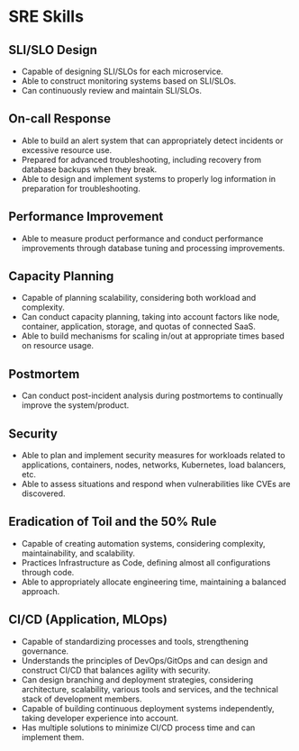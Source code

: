 # SRE Skills

## SLI/SLO Design

- Capable of designing SLI/SLOs for each microservice.
- Able to construct monitoring systems based on SLI/SLOs.
- Can continuously review and maintain SLI/SLOs.

## On-call Response

- Able to build an alert system that can appropriately detect incidents or excessive resource use.
- Prepared for advanced troubleshooting, including recovery from database backups when they break.
- Able to design and implement systems to properly log information in preparation for troubleshooting.

## Performance Improvement

- Able to measure product performance and conduct performance improvements through database tuning and processing improvements.

## Capacity Planning

- Capable of planning scalability, considering both workload and complexity.
- Can conduct capacity planning, taking into account factors like node, container, application, storage, and quotas of connected SaaS.
- Able to build mechanisms for scaling in/out at appropriate times based on resource usage.

## Postmortem

- Can conduct post-incident analysis during postmortems to continually improve the system/product.

## Security

- Able to plan and implement security measures for workloads related to applications, containers, nodes, networks, Kubernetes, load balancers, etc.
- Able to assess situations and respond when vulnerabilities like CVEs are discovered.

## Eradication of Toil and the 50% Rule

- Capable of creating automation systems, considering complexity, maintainability, and scalability.
- Practices Infrastructure as Code, defining almost all configurations through code.
- Able to appropriately allocate engineering time, maintaining a balanced approach.

## CI/CD (Application, MLOps)

- Capable of standardizing processes and tools, strengthening governance.
- Understands the principles of DevOps/GitOps and can design and construct CI/CD that balances agility with security.
- Can design branching and deployment strategies, considering architecture, scalability, various tools and services, and the technical stack of development members.
- Capable of building continuous deployment systems independently, taking developer experience into account.
- Has multiple solutions to minimize CI/CD process time and can implement them.
